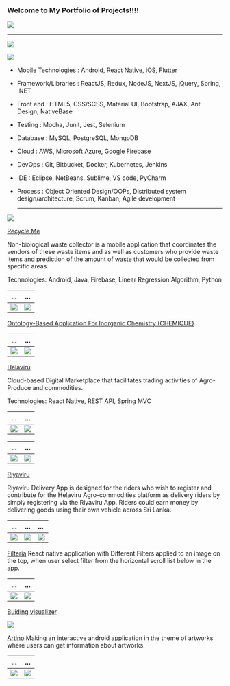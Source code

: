 

 
  ### Welcome to My Portfolio of Projects!!!!
![](images/rocket.gif) 

---

![](images/re5.gif) 


![](images/result.gif) 

- Mobile Technologies : Android, React Native, iOS, Flutter
- Framework/Libraries : ReactJS, Redux, NodeJS, NextJS, jQuery, Spring, .NET
- Front end : HTML5, CSS/SCSS, Material UI, Bootstrap, AJAX, Ant Design, NativeBase
- Testing : Mocha, Junit, Jest, Selenium
- Database : MySQL, PostgreSQL, MongoDB
- Cloud : AWS, Microsoft Azure, Google Firebase
- DevOps : Git, Bitbucket, Docker, Kubernetes, Jenkins
- IDE : Eclipse, NetBeans, Sublime, VS code, PyCharm
- Process : Object Oriented Design/OOPs, Distributed system design/architecture, Scrum, Kanban,
  Agile development
  
  ------
  
![](images/cu.gif) 
  
  
 [Recycle Me](https://github.com/yazyazz/RecycleMe/)
 
 Non-biological waste collector is a mobile application that coordinates the vendors of these waste items
 and as well as customers who provide waste items and prediction of the amount of waste that would be collected from specific areas. 
 
 Technologies: Android, Java, Firebase, Linear Regression Algorithm, Python

 ...                         |  ...
:-------------------------:|:-------------------------:
![](images/re1.png)|![](images/re2.png)

[Ontology-Based Application For Inorganic Chemistry (CHEMIQUE)](https://github.com/yazyazz/ChemiqueCOM3D/)
  
...                         |  ...
:-------------------------:|:-------------------------:
![](images/ch1.png)       |       ![](images/ch4.png)


[Helaviru](https://play.google.com/store/apps/details?id=com.helavirufarmermobi&hl=en_CA&gl=US/)

Cloud-based Digital Marketplace that facilitates trading activities of Agro-Produce and commodities.

Technologies: React Native, REST API, Spring MVC


...                         |  ...
:-------------------------:|:-------------------------:
![](images/he.png)  |  ![](images/he1.png)

...                         |  ...
:-------------------------:|:-------------------------:
![](images/he2.png)  |  ![](images/he3.png)


[Riyaviru](https://play.google.com/store/apps/details?id=com.riyaviru&hl=en_CA&gl=US/)

Riyaviru Delivery App is designed for the riders who wish to register and contribute for the Helaviru Agro-commodities platform as delivery riders by simply registering via the Riyaviru App. Riders could earn money by delivering goods using their own vehicle across Sri Lanka.

...                         |  ...                       |        ...
:-------------------------:|:-------------------------:|:------------------------
![](images/riyav1.png)|![](images/riyav2.png)|  ![](images/riyav3.png)


[Filteria](https://github.com/yazyazz/Cat-Filteria/)
React native application with Different Filters applied to an image on the top, when user select filter from the horizontal scroll list below in the app.
  
...                         |  ...
:-------------------------:|:-------------------------:
![](images/filter1Potrait.png)  |  ![](images/filter2Potrait.png)


[Buiding visualizer](https://github.com/yazyazz/hispro/)

![](images/histo.png)

[Artino](https://github.com/yazyazz/Artwork_App/)
Making an interactive android application in the theme of artworks where users can get information about artworks.

...                         |  ...                       
:-------------------------:|:-------------------------:|
![](images/ar1.png)|![](images/ar2.png)| 









